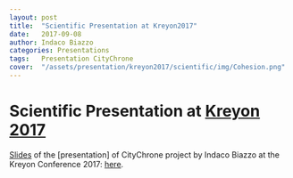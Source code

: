 ```yaml
---
layout: post
title:  "Scientific Presentation at Kreyon2017"
date:   2017-09-08 
author: Indaco Biazzo
categories: Presentations
tags:	Presentation CityChrone
cover:  "/assets/presentation/kreyon2017/scientific/img/Cohesion.png"
---
```


# Scientific Presentation at [Kreyon 2017][kreyon2017]
[Slides][ScientKreyon2017] of the [presentation] of CityChrone project by Indaco Biazzo at the Kreyon Conference 2017:
[here][ScientKreyon2017].

[ScientKreyon2017]:      http://ocadni.github.io/assets/presentation/kreyon2017/scientific/index.html
[kreyon2017]:	http://kreyon.net/kreyonConference/